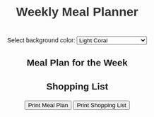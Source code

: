 
<html lang="en">
<head>
  <meta charset="UTF-8">
  <meta name="viewport" content="width=device-width, initial-scale=1.0">
  <title>Meal Planner with Background Color</title>
  <style>
    body {
      font-family: 'Arial', sans-serif;
      text-align: center;
      margin: 20px;
      transition: background-color 0.5s;
    }
    h1 {
      color: #333;
    }
    section {
      margin-bottom: 20px;
    }
    #colorPicker {
      margin-top: 20px;
    }
  </style>
</head>
<body>
  <h1>Weekly Meal Planner</h1>

  <!-- Color picker for background color selection -->
  <label for="colorPicker">Select background color:</label>
  <select id="colorPicker" onchange="changeBackgroundColor()">
    <option value="lightcoral">Light Coral</option>
    <option value="lightsalmon">Light Salmon</option>
    <option value="darkorange">Dark Orange</option>
    <option value="lightgreen">Light Green</option>
    <option value="lightblue">Light Blue</option>
    <option value="lightpink">Light Pink</option>
    <option value="lightseagreen">Light Sea Green</option>
    <option value="plum">Plum</option>
    <option value="lightsteelblue">Light Steel Blue</option>
    <option value="palevioletred">Pale Violet Red</option>
    <option value="mediumorchid">Medium Orchid</option>
    <option value="thistle">Thistle</option>
    <option value="darkslategray">Dark Slate Gray</option>
    <option value="cadetblue">Cadet Blue</option>
    <option value="burlywood">Burly Wood</option>
    <option value="lightgoldenrodyellow">Light Goldenrod Yellow</option>
  </select>

  <!-- Display meal plan and shopping list -->
  <section id="mealPlan">
    <h2>Meal Plan for the Week</h2>
    <ul id="planList"></ul>
  </section>

  <section id="shoppingList">
    <h2>Shopping List</h2>
    <ul id="listItems"></ul>
  </section>

  <!-- Print buttons for meal plan and shopping list -->
  <button onclick="printList('Meal Plan', 'planList')">Print Meal Plan</button>
  <button onclick="printList('Shopping List', 'listItems')">Print Shopping List</button>

  <script>
    // Predefined list of meals with ingredients
    const predefinedMeals = {
      "Oatmeal": ["Oats", "Milk", "Fruits"],
      "Sandwich": ["Bread", "Cheese", "Tomato", "Lettuce", "Turkey"],
      "Grilled Chicken": ["Chicken Breast", "Olive Oil", "Herbs", "Vegetables"],
      "Pasta": ["Pasta", "Tomato Sauce", "Ground Beef", "Parmesan Cheese"],
      "Salad": ["Lettuce", "Tomato", "Cucumber", "Dressing"],
      // Add more meals as needed
    };

    // Function to generate a meal plan and shopping list for the week
    function generateMealPlan() {
      // Get the days of the week
      const daysOfWeek = ["Monday", "Tuesday", "Wednesday", "Thursday", "Friday", "Saturday", "Sunday"];

      // Initialize meal plan and shopping list arrays
      const mealPlan = [];
      const shoppingList = {};

      // Loop through each day and add a randomly selected meal
      daysOfWeek.forEach(day => {
        const randomMeal = getRandomItem(Object.keys(predefinedMeals));
        const ingredients = predefinedMeals[randomMeal];

        // Add the meal to the meal plan
        mealPlan.push(`${day}: ${randomMeal}`);

        // Update the shopping list with quantities (number of times ingredient appears)
        ingredients.forEach(ingredient => {
          shoppingList[ingredient] = (shoppingList[ingredient] || 0) + 1;
        });
      });

      // Display the meal plan
      displayList("planList", mealPlan);

      // Display the shopping list
      displayShoppingList("listItems", shoppingList);
    }

    // Function to display a list in the specified HTML element
    function displayList(elementId, items) {
      const listElement = document.getElementById(elementId);
      listElement.innerHTML = "";
      items.forEach(item => {
        const listItem = document.createElement("li");
        listItem.textContent = item;
        listElement.appendChild(listItem);
      });
    }

    // Function to display the shopping list with quantities
    function displayShoppingList(elementId, shoppingList) {
      const listElement = document.getElementById(elementId);
      listElement.innerHTML = "";

      Object.entries(shoppingList).forEach(([ingredient, quantity]) => {
        const listItem = document.createElement("li");
        listItem.textContent = `${ingredient} - Quantity: ${quantity}`;
        listElement.appendChild(listItem);
      });
    }

    // Function to get a random item from an array
    function getRandomItem(array) {
      const randomIndex = Math.floor(Math.random() * array.length);
      return array[randomIndex];
    }

    // Function to change the background color
    function changeBackgroundColor() {
      const selectedColor = document.getElementById("colorPicker").value;
      document.body.style.backgroundColor = selectedColor;

      // Save the selected color to localStorage
      localStorage.setItem("backgroundColor", selectedColor);
    }

    // Function to print the specified list
    function printList(listName, elementId) {
      const listElement = document.getElementById(elementId);
      const listItems = listElement.getElementsByTagName("li");
      const printableList = Array.from(listItems).map(item => item.textContent).join('\n');

      // Create a new window for printing
      const printWindow = window.open('', '_blank');
      printWindow.document.write(`<pre>${listName}\n\n${printableList}</pre>`);
      printWindow.document.close();

      // Print the window
      printWindow.print();
    }

    // Load the saved background color or set default when the page is loaded
    window.onload = function() {
      const savedColor = localStorage.getItem("backgroundColor");
      const defaultColor = document.getElementById("colorPicker").options[0].value;
      const backgroundColor = savedColor ? savedColor : defaultColor;

      document.body.style.backgroundColor = backgroundColor;
      document.getElementById("colorPicker").value = backgroundColor;

      generateMealPlan();
    };
  </script>
</body>
</html>
